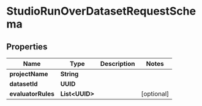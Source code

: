 

# StudioRunOverDatasetRequestSchema


## Properties

| Name | Type | Description | Notes |
|------------ | ------------- | ------------- | -------------|
|**projectName** | **String** |  |  |
|**datasetId** | **UUID** |  |  |
|**evaluatorRules** | **List&lt;UUID&gt;** |  |  [optional] |



